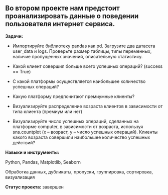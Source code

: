 ## Во втором проекте нам предстоит проанализировать данные о поведении пользователя интернет сервиса.


**Задачи:**  

- Импортируйте библиотеку pandas как pd. Загрузите два датасета user_data и logs. Проверьте размер таблицы, типы переменных, наличие пропущенных значений, описательную статистику.

- Какой клиент совершил больше всего успешных операций? (success == True)

- С какой платформы осуществляется наибольшее количество успешных операций?

- Какую платформу предпочитают премиумные клиенты?

- Визуализируйте распределение возраста клиентов в зависимости от типа клиента (премиум или нет)

- Визуализируйте число успешных операций, сделанных на платформе computer, в зависимости от возраста, используя sns.countplot (x – возраст, y – число успешных операций). Клиенты какого возраста совершили наибольшее количество успешных действий?


**Навыки и инструменты:**  


Python, Pandas, Matplotlib, Seaborn


Обработка данных, дубликаты, пропуски, группировка, сортировка, визуализация


**Статус проекта:** завершен

